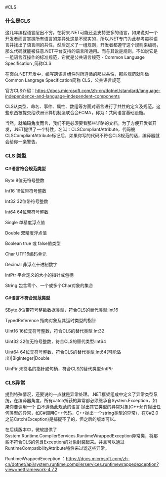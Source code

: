 #CLS

### 什么是CLS

这几年编程语言层出不穷，在将来.NET可能还会支持更多的语言，如果说对一个开发者而言掌握所有语言的差异处这是不现实的，所以.NET专门为此参考每种语言并找出了语言间的共性，然后定义了一组规则，开发者都遵守这个规则来编码，那么代码就能被任意.NET平台支持的语言所通用。而与其说是规则，不如说它是一组语言互操作的标准规范，它就是公共语言规范 - Common Language Specification ,简称CLS

在面向.NET开发中，编写跨语言组件时所遵循的那些共性，那些规范就叫做 Common Langrage Specification简称 CLS，公共语言规范 

官方CLS介绍：https://docs.microsoft.com/zh-cn/dotnet/standard/language-independence-and-language-independent-components

CLS从类型、命名、事件、属性、数组等方面对语言进行了共性的定义及规范。这些东西被提交给欧洲计算机制造联合会ECMA，称为：共同语言基础设施。

当然，就编码角度而言，我们不是必须要看那些详略的文档。为了方便开发者开发，.NET提供了一个特性，名叫：CLSCompliantAttribute，代码被CLSCompliantAttribute标记后，如果你写的代码不符合CLS规范的话，编译器就会给你一条警告。

### CLS 类型

#### C#语言符合规范类型

Byte 8位无符号整数

Int16 16位带符号整数

Int32 32位带符号整数

Int64 64位带符号整数

Single 单精度浮点值

Double 双精度浮点值

Boolean true 或 false值类型

Char UTF16编码单元

Decimal 非浮点十进制数字

IntPtr 平台定义的大小的指针或包柄

String 包含零个、一个或多个Char对象的集合

#### C#语言不符合规范类型

SByte 8位带符号整数数据类型，符合CLS的替代类型:Int16

TypedReference 指向对象及其运时类型的指针

UInt16 16位无符号整数，符合CLS的替代类型:Int32

Uint32 32位无符号整数，符合CLS的替代类型:Int64

Uint64 64位无符号整数，符合CLS的替代类型:Int64(可能溢出)|BigInteger|Double

UinPtr 未签名的指针或句柄，符合CLS的替代类型:IntPtr

### CLS异常

提到特殊情况，还要说的一点就是异常处理。.NET框架组成中定义了异常类型系统，在编译器角度，所有catch捕获的异常都必须继承自System.Exception，如果你要调用一个 由不遵循此规范的语言 抛出其它类型的异常对象(C++允许抛出任何类型的异常，如C#调用C++代码，C++抛出一个string类型的异常)，在C#2.0之前Catch(Exception)是捕捉不了的，但之后的版本可以。

在后续版本中，微软提供了System.Runtime.CompilerServices.RuntimeWrappedException异常类，将那些不符合CLS的包含Exception的对象封装起来。并且可以通过RuntimeCompatibilityAttribute特性来过滤这些异常。

RuntimeWrappedException ：https://docs.microsoft.com/zh-cn/dotnet/api/system.runtime.compilerservices.runtimewrappedexception?view=netframework-4.7.2
